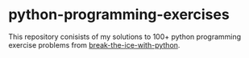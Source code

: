 # python-programming-exercises
 This repository conisists of my solutions to 100+ python programming exercise problems from [break-the-ice-with-python](https://github.com/darkprinx/break-the-ice-with-python).
